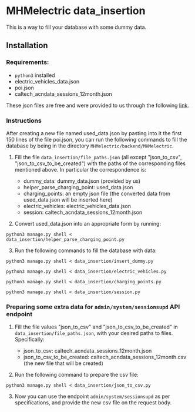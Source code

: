 # MHMelectric data_insertion

This is a way to fill your database with some dummy data.

## Installation

### Requirements:
* `python3` installed
* electric_vehicles_data.json
* poi.json
* caltech_acndata_sessions_12month.json

These json files are free and were provided to us through the following [link](https://courses.pclab.ece.ntua.gr/mod/url/view.php?id=337).

### Instructions
After creating a new file named used_data.json by pasting into it the first 150 lines of the file poi.json, you can run the following commands to fill the database by being in the directory `MHMelectric/backend/MHMelectric`.

1. Fill the file `data_insertion/file_paths.json` (all except "json_to_csv", "json_to_csv_to_be_created") with the paths of the corresponding files mentioned above. In particular the correspondence is:
    * dummy_data: dummy_data.json (provided by us) 
    * helper_parse_charging_point: used_data.json 
    * charging_points:  an empty json file (the converted data from used_data.json will be inserted here)
    * electric_vehicles: electric_vehicles_data.json 
    * session: caltech_acndata_sessions_12month.json

2. Convert used_data.json into an appropriate form by running:
```
python3 manage.py shell < data_insertion/helper_parse_charging_point.py
```

3. Run the following commands to fill the database with data:
```
python3 manage.py shell < data_insertion/insert_dummy.py
```
```
python3 manage.py shell < data_insertion/electric_vehicles.py
```
```
python3 manage.py shell < data_insertion/charging_points.py
```
```
python3 manage.py shell < data_insertion/session.py
```


### Preparing some extra data for `admin/system/sessionsupd` API endpoint
1. Fill the file values "json_to_csv" and "json_to_csv_to_be_created" in `data_insertion/file_paths.json`, with your desired paths to files. Specifically:
    * json_to_csv: caltech_acndata_sessions_12month.json 
    * json_to_csv_to_be_created: caltech_acndata_sessions_12month.csv (the new file that will be created)

2. Run the following command to prepare the csv file:
```
python3 manage.py shell < data_insertion/json_to_csv.py
```

3. Now you can use the endpoint `admin/system/sessionsupd` as per specifications, and provide the new csv file on the request body. 


